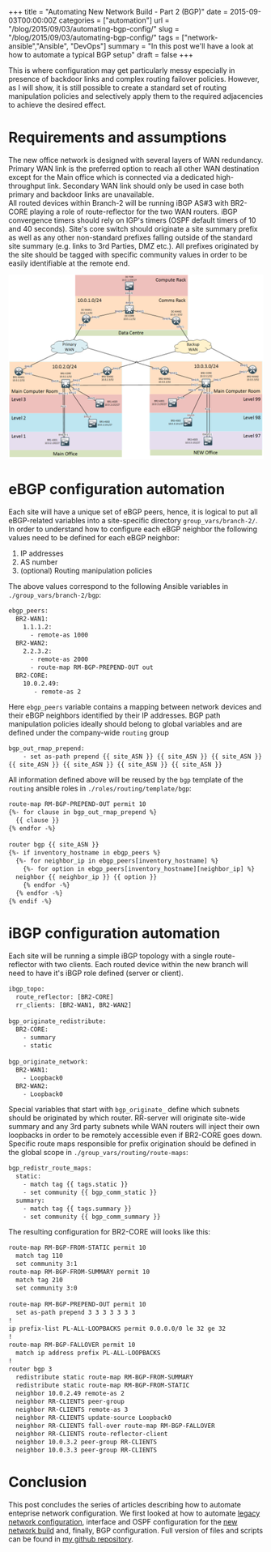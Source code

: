 +++
title = "Automating New Network Build - Part 2 (BGP)"
date = 2015-09-03T00:00:00Z
categories = ["automation"]
url = "/blog/2015/09/03/automating-bgp-config/"
slug = "/blog/2015/09/03/automating-bgp-config/"
tags = ["network-ansible","Ansible", "DevOps"]
summary = "In this post we'll have a look at how to automate a typical BGP setup"
draft = false
+++

 This is where configuration may get particularly messy especially in presence of backdoor links and complex routing failover policies. However, as I will show, it is still possible to create a standard set of routing manipulation policies and selectively apply them to the required adjacencies to achieve the desired effect.

# Requirements and assumptions

The new office network is designed with several layers of WAN redundancy. Primary WAN link is the preferred option to reach all other WAN destination except for the Main office which is connected via a dedicated high-throughput link. Secondary WAN link should only be used in case both primary and backdoor links are unavailable.  
All routed devices within Branch-2 will be running iBGP AS#3 with BR2-CORE playing a role of route-reflector for the two WAN routers. iBGP convergence timers should rely on IGP's timers (OSPF default timers of 10 and 40 seconds). Site's core switch should originate a site summary prefix as well as any other non-standard prefixes falling outside of the standard site summary (e.g. links to 3rd Parties, DMZ etc.). All prefixes originated by the site should be tagged with specific community values in order to be easily identifiable at the remote end. 

![Full network topology](/img/full-network-topo.png)


# eBGP configuration automation

Each site will have a unique set of eBGP peers, hence, it is logical to put all eBGP-related variables into a site-specific directory `group_vars/branch-2/`. In order to understand how to configure each eBGP neighbor the following values need to be defined for each eBGP neighbor:

1. IP addresses 
2. AS number 
3. (optional) Routing manipulation policies 

The above values correspond to the following Ansible variables in `./group_vars/branch-2/bgp`:

```
ebgp_peers:
  BR2-WAN1:
    1.1.1.2:
      - remote-as 1000
  BR2-WAN2:
    2.2.3.2:
      - remote-as 2000
      - route-map RM-BGP-PREPEND-OUT out
  BR2-CORE:
    10.0.2.49:
       - remote-as 2
```

Here `ebgp_peers` variable contains a mapping between network devices and their eBGP neighbors identified by their IP addresses. BGP path manipulation policies ideally should belong to global variables and are defined under the company-wide `routing` group

```
bgp_out_rmap_prepend:
    - set as-path prepend {{ site_ASN }} {{ site_ASN }} {{ site_ASN }} {{ site_ASN }} {{ site_ASN }} {{ site_ASN }} {{ site_ASN }}
```

All information defined above will be reused by the `bgp` template of the `routing` ansible roles in `./roles/routing/template/bgp`:

```
route-map RM-BGP-PREPEND-OUT permit 10
{%- for clause in bgp_out_rmap_prepend %}
  {{ clause }}
{% endfor -%}

router bgp {{ site_ASN }}
{%- if inventory_hostname in ebgp_peers %}
  {%- for neighbor_ip in ebgp_peers[inventory_hostname] %}
    {%- for option in ebgp_peers[inventory_hostname][neighbor_ip] %}
  neighbor {{ neighbor_ip }} {{ option }}
    {% endfor -%}
  {% endfor -%}
{% endif -%}
```

# iBGP configuration automation

Each site will be running a simple iBGP topology with a single route-reflector with two clients. Each routed device within the new branch will need to have it's iBGP role  defined (server or client). 

```
ibgp_topo:
  route_reflector: [BR2-CORE]
  rr_clients: [BR2-WAN1, BR2-WAN2]

bgp_originate_redistribute:
  BR2-CORE:
    - summary
    - static

bgp_originate_network:
  BR2-WAN1:
    - Loopback0
  BR2-WAN2:
    - Loopback0

```

Special variables that start with `bgp_originate_` define which subnets should be originated by which router. RR-server will originate site-wide summary and any 3rd party subnets while WAN routers will inject their own loopbacks in order to be remotely accessible even if BR2-CORE goes down. Specific route maps responsible for prefix origination should be defined in the global scope in `./group_vars/routing/route-maps`:

```
bgp_redistr_route_maps:
  static:
    - match tag {{ tags.static }}
    - set community {{ bgp_comm_static }}
  summary:
    - match tag {{ tags.summary }}
    - set community {{ bgp_comm_summary }}
```

The resulting configuration for BR2-CORE will looks like this:

```
route-map RM-BGP-FROM-STATIC permit 10
  match tag 110
  set community 3:1
route-map RM-BGP-FROM-SUMMARY permit 10
  match tag 210
  set community 3:0

route-map RM-BGP-PREPEND-OUT permit 10
  set as-path prepend 3 3 3 3 3 3 3
!
ip prefix-list PL-ALL-LOOPBACKS permit 0.0.0.0/0 le 32 ge 32
!
route-map RM-BGP-FALLOVER permit 10
  match ip address prefix PL-ALL-LOOPBACKS
!
router bgp 3
  redistribute static route-map RM-BGP-FROM-SUMMARY
  redistribute static route-map RM-BGP-FROM-STATIC
  neighbor 10.0.2.49 remote-as 2
  neighbor RR-CLIENTS peer-group
  neighbor RR-CLIENTS remote-as 3
  neighbor RR-CLIENTS update-source Loopback0
  neighbor RR-CLIENTS fall-over route-map RM-BGP-FALLOVER
  neighbor RR-CLIENTS route-reflector-client
  neighbor 10.0.3.2 peer-group RR-CLIENTS
  neighbor 10.0.3.3 peer-group RR-CLIENTS
```

# Conclusion

This post concludes the series of articles describing how to automate enteprise network configuration. We first looked at how to automate [legacy network configuration][configuration-automation-intro], interface and OSPF configuration for the [new network build][configuration-automation-part1] and, finally, BGP configuration. Full version of files and scripts can be found in [my github repository][github-network-build].  

[configuration-automation-intro]: /blog/2015/08/14/automating-legacy-networks/
[configuration-automation-part1]: /blog/2015/08/26/automating-network-build-p1/
[github-network-build]: https://github.com/networkop/cisco-ansible-provisioning
